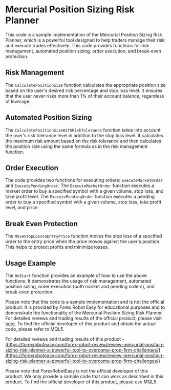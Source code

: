 # Mercurial Position Sizing Risk Planner

This code is a sample implementation of the Mercurial Position Sizing Risk Planner, which is a powerful tool designed to help traders manage their risk and execute trades effectively. This code provides functions for risk management, automated position sizing, order execution, and break-even protection.

## Risk Management

The `CalculatePositionSize` function calculates the appropriate position size based on the user's desired risk percentage and stop loss level. It ensures that the user never risks more than 1% of their account balance, regardless of leverage.

## Automated Position Sizing

The `CalculatePositionSizeWithRiskTolerance` function takes into account the user's risk tolerance level in addition to the stop loss level. It calculates the maximum risk amount based on the risk tolerance and then calculates the position size using the same formula as in the risk management function.

## Order Execution

The code provides two functions for executing orders: `ExecuteMarketOrder` and `ExecutePendingOrder`. The `ExecuteMarketOrder` function executes a market order to buy a specified symbol with a given volume, stop loss, and take profit level. The `ExecutePendingOrder` function executes a pending order to buy a specified symbol with a given volume, stop loss, take profit level, and price.

## Break Even Protection

The `MoveStopLossToEntryPrice` function moves the stop loss of a specified order to the entry price when the price moves against the user's position. This helps to protect profits and minimize losses.

## Usage Example

The `OnStart` function provides an example of how to use the above functions. It demonstrates the usage of risk management, automated position sizing, order execution (both market and pending orders), and break-even protection.

Please note that this code is a sample implementation and is not the official product. It is provided by Forex Robot Easy for educational purposes and to demonstrate the functionality of the Mercurial Position Sizing Risk Planner. For detailed reviews and trading results of the official product, please visit [here](https://forexroboteasy.com/forex-robot-review/review-mercurial-position-sizing-risk-planner-a-powerful-tool-to-overcome-prop-firm-challenges/). To find the official developer of this product and obtain the actual code, please refer to MQL5.

For detailed reviews and trading results of this product - [https://forexroboteasy.com/forex-robot-review/review-mercurial-position-sizing-risk-planner-a-powerful-tool-to-overcome-prop-firm-challenges/](https://forexroboteasy.com/forex-robot-review/review-mercurial-position-sizing-risk-planner-a-powerful-tool-to-overcome-prop-firm-challenges/)

Please note that ForexRobotEasy is not the official developer of this product. We only provide a sample code that can work as described in this product. To find the official developer of this product, please use MQL5.
